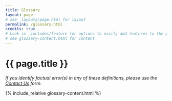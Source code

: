 ```yaml
---
title: Glossary
layout: page
# see _layouts/page.html for layout
permalink: /glossary.html
credits: true
# Look in _includes/feature for options to easily add features to the page
# see glossary-content.html for content
---
```

# {{ page.title }}
_If you identify factual error(s) in any of these definitions, please use the [Contact Us](/contact.html) form._


{% include_relative glossary-content.html %}
